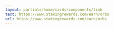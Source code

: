 ```yaml
---
layout: partials/home/cards/components/link
text: https://www.stakingrewards.com/earn/orbs
url: https://www.stakingrewards.com/earn/orbs
---
```

